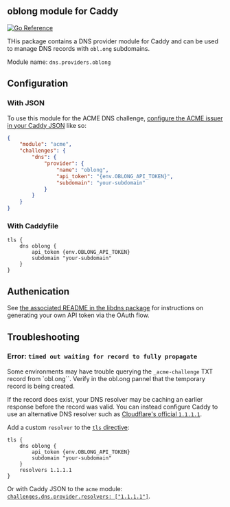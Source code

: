 ## oblong module for Caddy

[![Go Reference](https://pkg.go.dev/badge/test.svg)](https://pkg.go.dev/packages.andreijiroh.xyz/golang/caddy-dns-oblong)

THis package contains a DNS provider module for Caddy and can be used to
manage DNS records with `obl.ong` subdomains.

Module name: `dns.providers.oblong`

## Configuration

### With JSON

To use this module for the ACME DNS challenge, [configure the ACME issuer in your Caddy JSON](https://caddyserver.com/docs/json/apps/tls/automation/policies/issuers/acme/) like so:

```json
{
    "module": "acme",
    "challenges": {
        "dns": {
            "provider": {
                "name": "oblong",
                "api_token": "{env.OBLONG_API_TOKEN}",
                "subdomain": "your-subdomain"
            }
        }
    }
}
```

### With Caddyfile

```Caddyfile
tls {
    dns oblong {
        api_token {env.OBLONG_API_TOKEN}
        subdomain "your-subdomain"
    }
}
```

## Authenication

See [the associated README in the libdns package](../libdns-oblong/README.md) for
instructions on generating your own API token via the
OAuth flow.

## Troubleshooting

### Error: `timed out waiting for record to fully propagate`

Some environments may have trouble querying the `_acme-challenge` TXT record from `obl.ong``. Verify in the obl.ong pannel that the temporary record is being created.

If the record does exist, your DNS resolver may be caching an earlier response before the record was valid. You can instead configure Caddy to use an alternative DNS resolver such as [Cloudflare's official `1.1.1.1`](https://www.cloudflare.com/en-gb/learning/dns/what-is-1.1.1.1/).

Add a custom `resolver` to the [`tls` directive](https://caddyserver.com/docs/caddyfile/directives/tls):

```Caddyfile
tls {
    dns oblong {
        api_token {env.OBLONG_API_TOKEN}
        subdomain "your-subdomain"
    }
    resolvers 1.1.1.1
}
```

Or with Caddy JSON to the `acme` module: [`challenges.dns.provider.resolvers: ["1.1.1.1"]`](https://caddyserver.com/docs/json/apps/tls/automation/policies/issuer/acme/challenges/dns/resolvers/).